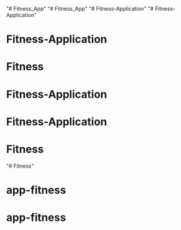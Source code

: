 "# Fitness_App" 
"# Fitness_App" 
"# Fitness-Application" 
"# Fitness-Application" 
# Fitness-Application
# Fitness
# Fitness-Application
# Fitness-Application
# Fitness
"# Fitness" 
# app-fitness
# app-fitness
